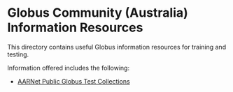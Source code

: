 # Globus Community (Australia) Information Resources

This directory contains useful Globus information resources for training and testing.

Information offered includes the following:

- [AARNet Public Globus Test Collections](./aarnet_globus_collections.md)